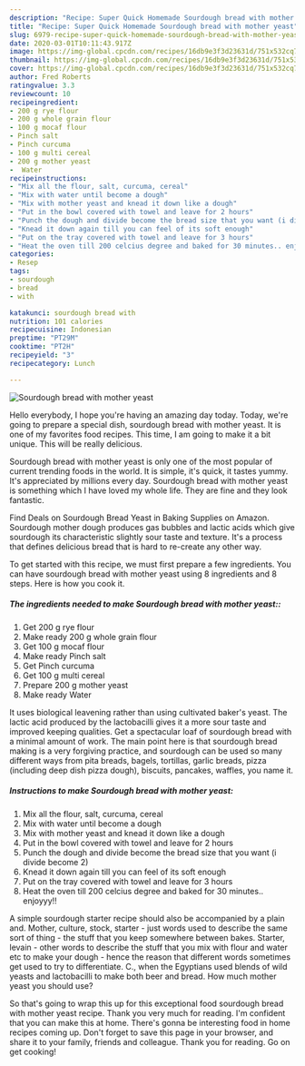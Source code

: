 ```yaml
---
description: "Recipe: Super Quick Homemade Sourdough bread with mother yeast"
title: "Recipe: Super Quick Homemade Sourdough bread with mother yeast"
slug: 6979-recipe-super-quick-homemade-sourdough-bread-with-mother-yeast
date: 2020-03-01T10:11:43.917Z
image: https://img-global.cpcdn.com/recipes/16db9e3f3d23631d/751x532cq70/sourdough-bread-with-mother-yeast-recipe-main-photo.jpg
thumbnail: https://img-global.cpcdn.com/recipes/16db9e3f3d23631d/751x532cq70/sourdough-bread-with-mother-yeast-recipe-main-photo.jpg
cover: https://img-global.cpcdn.com/recipes/16db9e3f3d23631d/751x532cq70/sourdough-bread-with-mother-yeast-recipe-main-photo.jpg
author: Fred Roberts
ratingvalue: 3.3
reviewcount: 10
recipeingredient:
- 200 g rye flour
- 200 g whole grain flour
- 100 g mocaf flour
- Pinch salt
- Pinch curcuma
- 100 g multi cereal
- 200 g mother yeast
-  Water
recipeinstructions:
- "Mix all the flour, salt, curcuma, cereal"
- "Mix with water until become a dough"
- "Mix with mother yeast and knead it down like a dough"
- "Put in the bowl covered with towel and leave for 2 hours"
- "Punch the dough and divide become the bread size that you want (i divide become 2)"
- "Knead it down again till you can feel of its soft enough"
- "Put on the tray covered with towel and leave for 3 hours"
- "Heat the oven till 200 celcius degree and baked for 30 minutes.. enjoyyy!!"
categories:
- Resep
tags:
- sourdough
- bread
- with

katakunci: sourdough bread with
nutrition: 101 calories
recipecuisine: Indonesian
preptime: "PT29M"
cooktime: "PT2H"
recipeyield: "3"
recipecategory: Lunch

---
```



![Sourdough bread with mother yeast](https://img-global.cpcdn.com/recipes/16db9e3f3d23631d/751x532cq70/sourdough-bread-with-mother-yeast-recipe-main-photo.jpg)

Hello everybody, I hope you're having an amazing day today. Today, we're going to prepare a special dish, sourdough bread with mother yeast. It is one of my favorites food recipes. This time, I am going to make it a bit unique. This will be really delicious.

Sourdough bread with mother yeast is only one of the most popular of current trending foods in the world. It is simple, it's quick, it tastes yummy. It's appreciated by millions every day. Sourdough bread with mother yeast is something which I have loved my whole life. They are fine and they look fantastic.

Find Deals on Sourdough Bread Yeast in Baking Supplies on Amazon. Sourdough mother dough produces gas bubbles and lactic acids which give sourdough its characteristic slightly sour taste and texture. It&#39;s a process that defines delicious bread that is hard to re-create any other way.


To get started with this recipe, we must first prepare a few ingredients. You can have sourdough bread with mother yeast using 8 ingredients and 8 steps. Here is how you cook it.

##### The ingredients needed to make Sourdough bread with mother yeast::

1. Get 200 g rye flour
1. Make ready 200 g whole grain flour
1. Get 100 g mocaf flour
1. Make ready Pinch salt
1. Get Pinch curcuma
1. Get 100 g multi cereal
1. Prepare 200 g mother yeast
1. Make ready  Water


It uses biological leavening rather than using cultivated baker&#39;s yeast. The lactic acid produced by the lactobacilli gives it a more sour taste and improved keeping qualities. Get a spectacular loaf of sourdough bread with a minimal amount of work. The main point here is that sourdough bread making is a very forgiving practice, and sourdough can be used so many different ways from pita breads, bagels, tortillas, garlic breads, pizza (including deep dish pizza dough), biscuits, pancakes, waffles, you name it. 

##### Instructions to make Sourdough bread with mother yeast:

1. Mix all the flour, salt, curcuma, cereal
1. Mix with water until become a dough
1. Mix with mother yeast and knead it down like a dough
1. Put in the bowl covered with towel and leave for 2 hours
1. Punch the dough and divide become the bread size that you want (i divide become 2)
1. Knead it down again till you can feel of its soft enough
1. Put on the tray covered with towel and leave for 3 hours
1. Heat the oven till 200 celcius degree and baked for 30 minutes.. enjoyyy!!


A simple sourdough starter recipe should also be accompanied by a plain and. Mother, culture, stock, starter - just words used to describe the same sort of thing - the stuff that you keep somewhere between bakes. Starter, levain - other words to describe the stuff that you mix with flour and water etc to make your dough - hence the reason that different words sometimes get used to try to differentiate. C., when the Egyptians used blends of wild yeasts and lactobacilli to make both beer and bread. How much mother yeast you should use? 

So that's going to wrap this up for this exceptional food sourdough bread with mother yeast recipe. Thank you very much for reading. I'm confident that you can make this at home. There's gonna be interesting food in home recipes coming up. Don't forget to save this page in your browser, and share it to your family, friends and colleague. Thank you for reading. Go on get cooking!
